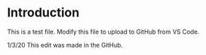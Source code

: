 # Introduction

This is a test file. Modify this file to upload to GitHub from VS Code.

1/3/20
This edit was made in the GitHub.
